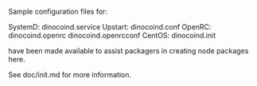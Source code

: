 Sample configuration files for:

SystemD: dinocoind.service
Upstart: dinocoind.conf
OpenRC:  dinocoind.openrc
         dinocoind.openrcconf
CentOS:  dinocoind.init

have been made available to assist packagers in creating node packages here.

See doc/init.md for more information.
